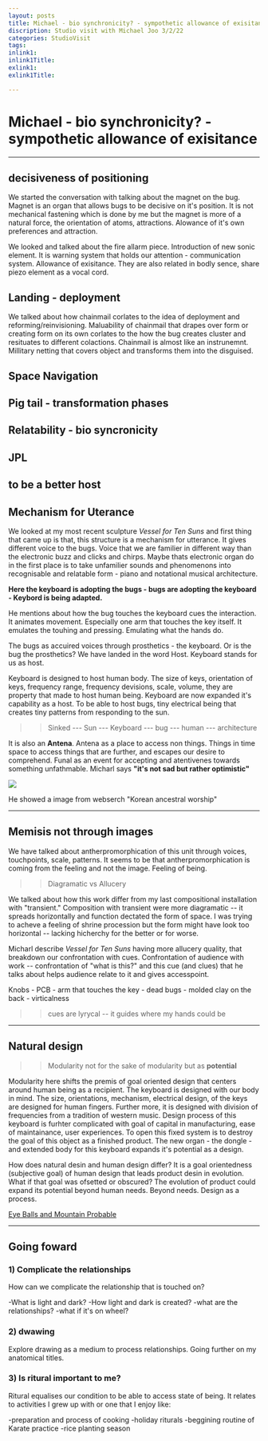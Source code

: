 ```yaml
---
layout: posts
title: Michael - bio synchronicity? - sympothetic allowance of exisitance
discription: Studio visit with Michael Joo 3/2/22
categories: StudioVisit
tags: 
inlink1: 
inlink1Title:
exlink1: 
exlink1Title: 

---
```



#  Michael - bio synchronicity? - sympothetic allowance of exisitance

---

## decisiveness of positioning

We started the conversation with talking about the magnet on the bug. Magnet is an organ that allows bugs to be decisive on it's position. It is not mechanical fastening which is done by me but the magnet is more of a natural force, the orientation of atoms, attractions. Alowance of it's own preferences and attraction.

We looked and talked about the fire allarm piece. Introduction of new sonic element. It is warning system that holds our attention - communication system. Allowance of exisitance. 
They are also related in bodly sence, share piezo element as a vocal cord. 


## Landing - deployment

We talked about how chainmail corlates to the idea of deployment and reforming/reinvisioning. Maluability of chainmail that drapes over form or creating form on its own corlates to the how the bug creates cluster and resituates to different colactions. Chainmail is almost like an instrunemnt. Millitary netting that covers object and transforms them into the disguised. 

## Space Navigation

## Pig tail - transformation phases

## Relatability - bio syncronicity

## JPL 

## to be a better host





## Mechanism for Uterance

We looked at my most recent sculpture <i>Vessel for Ten Suns</i> and first thing that came up is that, this structure is a mechanism for utterance. It gives different voice to the bugs. Voice that we are familier in different way than the electronic buzz and clicks and chirps. Maybe thats electronic organ do in the first place is to take unfamilier sounds and phenomenons into recognisable and relatable form - piano and notational musical architecture.

<b>Here the keyboard is adopting the bugs - bugs are adopting the keyboard - Keybord is being adapted. </b>

He mentions about how the bug touches the keyboard cues the interaction. It animates movement. Especially one arm that touches the key itself. It emulates the touhing and pressing. Emulating what the hands do.  

The bugs as accuired voices through prosthetics - the keyboard. Or is the bug the prosthetics? We have landed in the word Host. Keyboard stands for us as host. 

Keyboard is designed to host human body. The size of keys, orientation of keys, frequency range, frequency devisions, scale, volume, they are property that made to host human being. Keyboard are now expanded it's capability as a host. To be able to host bugs, tiny electrical being that creates tiny patterns from responding to the sun. 

>> Sinked --- Sun --- Keyboard --- bug --- human --- architecture

It is also an <b>Antena</b>. Antena as a place to access non things. Things in time space to access things that are further, and escapes our desire to comprehend. Funal as an event for accepting and atentivenes towards something unfathmable. Micharl says <b>"it's not sad but rather optimistic"</b>


<div class="dataimage2">
	<img src="https://upload.wikimedia.org/wikipedia/commons/8/8d/Antenas_en_el_Castillo_de_Santa_B%C3%A1rbara%2C_Alicante%2C_Espa%C3%B1a%2C_2014-07-04%2C_DD_76.JPG">
</div>

He showed a image from webserch "Korean ancestral worship"

---

## Memisis not through images

We have talked about antherpromorphication of this unit through voices, touchpoints, scale, patterns. It seems to be that  antherpromorphication is coming from the feeling and not the image. Feeling of being. 

>> Diagramatic vs Allucery

We talked about how this work differ from my last compositional installation with "transient." Composition with transient were more diagramatic -- it spreads horizontally and function dectated the form of space. I was trying to acheve a feeling of shrine procession but the form might have look too horizontal -- lacking hicherchy for the better or for worse.

Micharl describe <i>Vessel for Ten Suns</i> having more allucery quality, that breakdown our confrontation with cues. Confrontation of audience with work -- confrontation of "what is this?" and this cue (and clues) that he talks about helps audience relate to it and gives accesspoint. 

Knobs - PCB - arm that touches the key - dead bugs - molded clay on the back - virticalness 

>> cues are lyrycal  -- it guides where my hands could be

--- 


## Natural design

>> Modularity not for the sake of modularity but as <b> potential</b> 

Modularity here shifts the premis of goal oriented design that centers around human being as a recipient. The keyboard is designed with our body in mind. The size, orientations, mechanism, electrical design, of the keys are designed for human fingers. Further more, it is designed with division of frequencies from a tradition of western music. Design process of this keyboard is furhter complicated with goal of capital in manufacturing, ease of maintainance, user experiences. To open this fixed system is to destroy the goal of this object as a finished product. The new organ - the dongle - and extended body for this keyboard expands it's potential as a design. 

How does natural desin and human design differ? It is a goal orientedness (subjective goal) of human design that leads product desin in evolution. What if that goal was ofsetted or obscured? The evolution of product could expand its potential beyond human needs. Beyond needs. Design as a process. 

[Eye Balls and Mountain Probable](http://electronicentomology.com/2021/01/22/eyeballs/)


---


## Going foward

### 1) Complicate the relationships

How can we complicate the relationship that is touched on? 

-What is light and dark? 
-How light and dark is created? 
-what are the relationships?
-what if it's on wheel?

### 2) dwawing

Explore drawing as a medium to process relationships. Going further on my anatomical titles. 


### 3) Is ritural important to me?

Ritural equalises our condition to be able to access state of being. It relates to activities I grew up with or one that I enjoy like:

-preparation and process of cooking
-holiday riturals
-beggining routine of Karate practice
-rice planting season

















